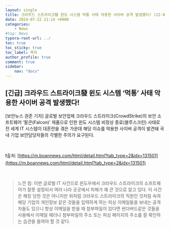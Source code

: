 ```yaml
---
layout: single
title: 크라우드 스트라이크發 윈도 시스템 먹통 사태 악용한 사이버 공격 발생했다! (22-07 46주차)
date: 2024-07-22 21:14 +0900
categories: 
    - News
#tag: News
typora-root-url: ../
toc: true
toc_sticky: true
toc_label: 목차
author_profile: true
comment: true
sidebar:
    nav: "docs"
---
```


## **[긴급] 크라우드 스트라이크發 윈도 시스템 ‘먹통’ 사태 악용한 사이버 공격 발생했다!**

[보안뉴스 권준 기자] 글로벌 보안업체 크라우드 스트라이크(CrowdStrike)의 보안 소프트웨어 ‘팔콘(Falcon)’ 제품으로 인한 윈도 시스템 비정상 종료(블루스크린) 사태로 전 세계 IT 시스템이 대혼란을 겪은 가운데 해당 이슈를 악용한 사이버 공격이 발견돼 국내 기업 보안담당자들의 각별한 주의가 요구된다.

<br>

❗️출처: [https://m.boannews.com/html/detail.html?tab_type=2&idx=131501](https://m.boannews.com/html/detail.html?tab_type=2&idx=131501)

<br>

> 느낀 점: 이번 글로벌 IT 사건으로 윈도우에서 크라우드 스트라이크의 소프트웨어가 잘못 설정되서 여러 나라 곳곳에서 피해가 꽤 큰 것으로 알고 있다. 이 사건은 해킹 당한 것은 아니지만 위처럼 크라우드 스트라이크의 직원인 것처럼 속여 해당 기업의 개인정보 같은 것들을 입력하게 하는 피싱 이메일들을 보내는 공격자들도 있으니 항상 이메일을 받을 때 첨부파일이 있다면 썬더버드같은 것들을 사용해서 이메일 헤더나 첨부파일의 주소 또는 피싱 페이지의 주소를 잘 확인하는 습관을 들여야 할 것 같다. 